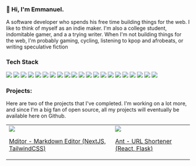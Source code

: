 ### 👋 Hi, I'm Emmanuel.
A software developer who spends his free time building things for the web. I like to think of myself as an indie maker. I'm also a college student, indomitable gamer, and a a trying writer. When I'm not building things for the web, I'm probably gaming, cycling, listening to kpop and afrobeats, or writing speculative fiction

### Tech Stack

![](https://img.shields.io/badge/HTML-5f02ff?style=for-the-badge&logo=html5&logoColor=white)
![](https://img.shields.io/badge/CSS-5f02ff?style=for-the-badge&logo=css3&logoColor=white)
![](https://img.shields.io/badge/javascript-5f02ff?style=for-the-badge&logo=javascript&logoColor=white)
![](https://img.shields.io/badge/typescript-5f02ff?style=for-the-badge&logo=typescript&logoColor=white)
![](https://img.shields.io/badge/python-5f02ff?style=for-the-badge&logo=python&logoColor=white)
![](https://img.shields.io/badge/dart-5f02ff?style=for-the-badge&logo=dart&logoColor=white)
![](https://img.shields.io/badge/tailwindcss-5f02ff?style=for-the-badge&logo=tailwind-css&logoColor=white)
![](https://img.shields.io/badge/bootstrap-5f02ff?style=for-the-badge&logo=bootstrap&logoColor=white)
![](https://img.shields.io/badge/jquery-5f02ff?style=for-the-badge&logo=jquery&logoColor=white)
![](https://img.shields.io/badge/React-5f02ff?style=for-the-badge&logo=react&logoColor=white)
![](https://img.shields.io/badge/Svelte-5f02ff?style=for-the-badge&logo=svelte&logoColor=white)
![](https://img.shields.io/badge/Vue-5f02ff?style=for-the-badge&logo=vuedotjs&logoColor=white)
![](https://img.shields.io/badge/Express-5f02ff?style=for-the-badge&logo=express&logoColor=white)
![](https://img.shields.io/badge/NextJS-5f02ff?style=for-the-badge&logo=next.js&logoColor=white)
![](https://img.shields.io/badge/Flask-5f02ff?style=for-the-badge&logo=flask&logoColor=white)
![](https://img.shields.io/badge/Django-5f02ff?style=for-the-badge&logo=django&logoColor=white)
![](https://img.shields.io/badge/Laravel-5f02ff?style=for-the-badge&logo=laravel&logoColor=white)
![](https://img.shields.io/badge/Firebase-5f02ff?style=for-the-badge&logo=firebase&logoColor=white)
![](https://img.shields.io/badge/Render-5f02ff?style=for-the-badge&logo=render&logoColor=white)
![](https://img.shields.io/badge/Netlify-5f02ff?style=for-the-badge&logo=netlify&logoColor=white)
![](https://img.shields.io/badge/Vercel-5f02ff?style=for-the-badge&logo=vercel&logoColor=white)


### Projects:
Here are two of the projects that I've completed. I'm working on a lot more, and since I'm a big fan of open source, all my projects will eventually be available here on Github.

<table>
  <tr>
    <td>
      <a href="https://github.com/KunHnao/Mditor">
        <img src="https://camo.githubusercontent.com/3dd0350d55a2af265606672b5ba6c560495bc783c27356313c6b4d1b464211b5/68747470733a2f2f692e6962622e636f2f363177524e31352f53637265656e73686f742d323032342d30322d30372d3134333533332e706e67"/>
        <p>Mditor - Markdown Editor (NextJS, TailwindCSS)</p>
      </a>
    </td>
    <td>
      <a href="https://github.com/KunHnao/Mditor">
        <img src="https://github.com/KunHnao/ant/assets/49512755/875dadfc-38dc-4fdd-8e6c-75e002e7c249"/>
        <p>Ant - URL Shortener (React, Flask)</p>
      </a>
    </td>
  </tr>
</table>



